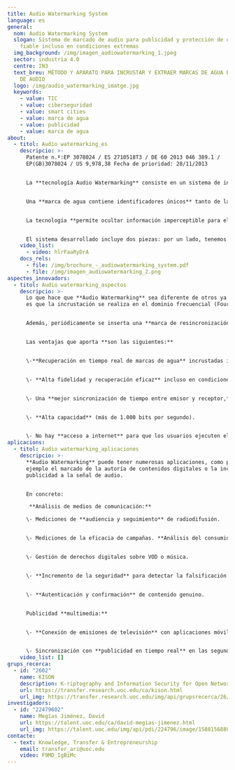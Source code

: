 ```yaml
---
title: Audio Watermarking System
language: es
general:
  nom: Audio Watermarking System
  slogan: Sistema de marcado de audio para publicidad y protección de contenidos
    fiable incluso en condiciones extremas
  img_background: /img/imagen_audiowatermarking_1.jpeg
  sector: industria 4.0
  centre: IN3
  text_breu: MÉTODO Y APARATO PARA INCRUSTAR Y EXTRAER MARCAS DE AGUA EN UNA SEÑAL
    DE AUDIO
  logo: /img/audio_watermarking_imatge.jpg
  keywords:
    - value: TIC
    - value: ciberseguridad
    - value: smart cities
    - value: marca de agua
    - value: publicidad
    - value: marca de agua
about:
  - titol: Audio watermarking_es
    descripcio: >-
      Patente n.º:EP 3078024 / ES 2710518T3 / DE 60 2013 046 389.1 /
      EP(GB)3078024 / US 9,978,38 Fecha de prioridad: 28/11/2013 


      La **tecnología Audio Watermarking** consiste en un sistema de incrustación y posterior extracción de marcas de agua de audio y en tiempo real para dispositivos ligeros (smartphone, tablet u ordenador). 


      Una **marca de agua contiene identificadores únicos** tanto de la parte de audio de donde se ha extraído la marca como de la fuente de distribución en la que se puede acreditar el contenido. 


      La tecnología **permite ocultar información imperceptible para el oído humano** en señales de audio. Esta información puede ser extraída con un teléfono móvil inteligente o una tablet. 


      El sistema desarrollado incluye dos piezas: por un lado, tenemos el sistema de incrustación de la marca de agua implementado en un ordenador estándar y, por otro, un sistema de extracción de la **marca en dispositivos móviles y tablets**.
    video_list:
      - video: hlrFaaRyDrA
    docs_rels:
      - file: /img/brochure_-_audiowatermarking_system.pdf
      - file: /img/imagen_audiowatermarking_2.png
aspectes_innovadors:
  - titol: Audio watermarking_aspectos
    descripcio: >-
      Lo que hace que **Audio Watermarking** sea diferente de otros ya conocidos
      es que la incrustación se realiza en el dominio frecuencial (Fourier). 


      Además, periódicamente se inserta una **marca de resincronización en el dominio frecuencial.** El tercer elemento que incorpora la tecnología es una señal de sincronización en el tiempo. 


      Las ventajas que aporta **son las siguientes:** 


      \-**Recuperación en tiempo real de marcas de agua** incrustadas incluso a distancias superiores a seis metros del transmisor de audio (otras aplicaciones de última generación solo pueden recuperar hasta una distancia de 1,5 metros).


      \- **Alta fidelidad y recuperación eficaz** incluso en condiciones adversas, que permiten superar las distorsiones de transmisión y el ruido de fondo. 


      \- Una **mejor sincronización de tiempo entre emisor y receptor,** de manera que el contenido oculto llega al objetivo en el tiempo previsto. 


      \- **Alta capacidad** (más de 1.000 bits por segundo). 


      \- No hay **acceso a internet** para que los usuarios ejecuten el sistema.
aplicacions:
  - titol: Audio watermarking_aplicaciones
    descripcio: >-
      **Audio Watermarking** puede tener numerosas aplicaciones, como por
      ejemplo el marcado de la autoría de contenidos digitales o la inclusión de
      publicidad a la señal de audio.


      En concreto:

       **Análisis de medios de comunicación:** 

      \- Mediciones de **audiencia y seguimiento** de radiodifusión.


      \- Mediciones de la eficacia de campañas. **Análisis del consumidor sobre difusión**, vídeo a la carta o incluso distribución por internet. Seguridad digital: 


      \- Gestión de derechos digitales sobre VOD o música.


      \- **Incremento de la seguridad** para detectar la falsificación y la piratería.


      \- **Autenticación y confirmación** de contenido genuino. 


      Publicidad **multimedia:** 


      \- **Conexión de emisiones de televisión** con aplicaciones móviles para aumentar la interacción de los espectadores.


      \- Sincronización con **publicidad en tiempo real** en las segundas pantallas cuando un programa o anuncio está en antena.
    video_list: []
grups_recerca:
  - id: "2602"
    name: KISON
    description: K-riptography and Information Security for Open Networks
    url: https://transfer.research.uoc.edu/ca/kison.html
    url_img: https://transfer.research.uoc.edu/img/api/grupsrecerca/26/image/1594286715997
investigadors:
  - id: "22479602"
    name: Megías Jiménez, David
    url: https://talent.uoc.edu/ca/david-megias-jimenez.html
    url_img: https://talent.uoc.edu/img/api/pdi/224796/image/1588156888077
contacte:
  - text: Knowledge, Transfer & Entrepreneurship
    email: transfer_ari@uoc.edu
    video: F9MD_IgBiMc
---
```


